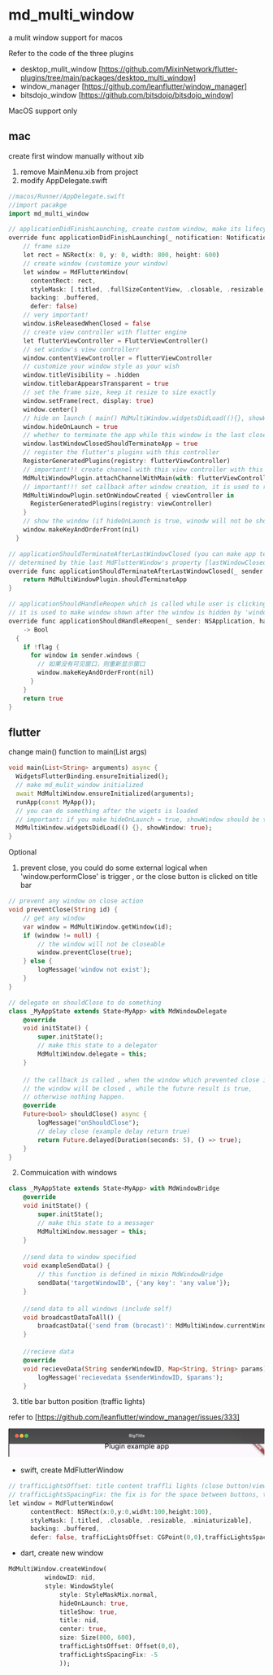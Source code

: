 # md_multi_window

a mulit window support for macos

Refer to the code of the three plugins

- desktop_mulit_window [https://github.com/MixinNetwork/flutter-plugins/tree/main/packages/desktop_multi_window]
- window_manager [https://github.com/leanflutter/window_manager]
- bitsdojo_window [https://github.com/bitsdojo/bitsdojo_window]

MacOS support only

## mac

create first window manually without xib

1. remove MainMenu.xib from project
2. modify AppDelegate.swift

```dart
//macos/Runner/AppDelegate.swift
//import pacakge
import md_multi_window
```

```dart
// applicationDidFinishLaunching, create custom window, make its lifecycle controlled by md_multi_window
override func applicationDidFinishLaunching(_ notification: Notification) {
    // frame size
    let rect = NSRect(x: 0, y: 0, width: 800, height: 600)
    // create window (customize your window)
    let window = MdFlutterWindow(
      contentRect: rect,
      styleMask: [.titled, .fullSizeContentView, .closable, .resizable, .miniaturizable],
      backing: .buffered,
      defer: false)
    // very important!
    window.isReleasedWhenClosed = false
    // create view controller with flutter engine
    let flutterViewController = FlutterViewController()
    // set window's view controllerr
    window.contentViewController = flutterViewController
    // customize your window style as your wish
    window.titleVisibility = .hidden
    window.titlebarAppearsTransparent = true
    // set the frame size, keep it resize to size exactly
    window.setFrame(rect, display: true)
    window.center()
    // hide on launch ( main() MdMultiWindow.widgetsDidLoad((){}, showWindow: true))
    window.hideOnLaunch = true
    // whether to terminate the app while this window is the last closed window
    window.lastWindowClosedShouldTerminateApp = true
    // register the flutter's plugins with this controller
    RegisterGeneratedPlugins(registry: flutterViewController)
    // important!!! create channel with this view controller with this window
    MdMultiWindowPlugin.attachChannelWithMain(with: flutterViewController, window: window)
    // important!!! set callback after window creation, it is used to register flutter plugin with other created window
    MdMultiWindowPlugin.setOnWindowCreated { viewController in
      RegisterGeneratedPlugins(registry: viewController)
    }
    // show the window (if hideOnLaunch is true, winodw will not be shown)
    window.makeKeyAndOrderFront(nil)
  }
```

```dart
// applicationShouldTerminateAfterLastWindowClosed (you can make app terminated or not by last window is closed/hide)
// determined by thie last MdFlutterWindow's property [lastWindowClosedShouldTerminateApp]
override func applicationShouldTerminateAfterLastWindowClosed(_ sender: NSApplication) -> Bool {
    return MdMultiWindowPlugin.shouldTerminateApp
}
```

```dart
// applicationShouldHandleReopen which is called while user is clicking the app icon on the dock
// it is used to make window shown after the window is hidden by 'window.hide()'
override func applicationShouldHandleReopen(_ sender: NSApplication, hasVisibleWindows flag: Bool)
    -> Bool
  {
    if !flag {
      for window in sender.windows {
        // 如果没有可见窗口，则重新显示窗口
        window.makeKeyAndOrderFront(nil)
      }
    }
    return true
}
```

## flutter

change main() function to main(List<String> args)

```dart
void main(List<String> arguments) async {
  WidgetsFlutterBinding.ensureInitialized();
  // make md_mulit_window initialized
  await MdMultiWindow.ensureInitialized(arguments);
  runApp(const MyApp());
  // you can do something after the wigets is loaded
  // important: if you make hideOnLaunch = true, showWindow should be true, otherwise false
  MdMultiWindow.widgetsDidLoad(() {}, showWindow: true);
}

```

Optional

1. prevent close, you could do some external logical when 'window.performClose' is trigger , or the close button is clicked on title bar

```dart
// prevent any window on close action
void preventClose(String id) {
    // get any window
    var window = MdMultiWindow.getWindow(id);
    if (window != null) {
        // the window will not be closeable
        window.preventClose(true);
    } else {
        logMessage('window not exist');
    }
}
```

```dart
// delegate on shouldClose to do something
class _MyAppState extends State<MyApp> with MdWindowDelegate
    @override
    void initState() {
        super.initState();
        // make this state to a delegator
        MdMultiWindow.delegate = this;
    }

    // the callback is called , when the window which prevented close in close lifecycle (window.performClose is trigger , or the close button on titlebar is clicked)
    // the window will be closed , while the future result is true,
    // otherwise nothing happen.
    @override
    Future<bool> shouldClose() async {
        logMessage("onShouldClose");
        // delay close (example delay return true)
        return Future.delayed(Duration(seconds: 5), () => true);
    }
}
```

2. Commuication with windows

```dart
class _MyAppState extends State<MyApp> with MdWindowBridge
    @override
    void initState() {
        super.initState();
        // make this state to a messager
        MdMultiWindow.messager = this;
    }

    //send data to window specified
    void exampleSendData() {
        // this function is defined in mixin MdWindowBridge
        sendData('targetWindowID', {'any key': 'any value'});
    }

    //send data to all windows (include self)
    void broadcastDataToAll() {
        broadcastData({'send from (brocast)': MdMultiWindow.currentWindow.id});
    }

    //recieve data
    @override
    void recieveData(String senderWindowID, Map<String, String> params) {
        logMessage('recievedata $senderWindowID, $params');
    }

```

3. title bar button position (traffic lights)

refer to [https://github.com/leanflutter/window_manager/issues/333]

![titlebar](https://github.com/magicdvd/flutter_plugins/blob/main/md_multi_window/resources/titlebar.jpg)

- swift, create MdFlutterWindow

```dart
// trafficLightsOffset: title content traffli lights (close button)view's bottomLeft point's offset (x: negative value = to left, positive = to right, y: negative value = down, positive = up)
// trafficLightsSpacingFix: the fix is for the space between buttons, two spaces ([close]<->[min]<-> [fullscreen]), they are equal ( negative value: means reduce the space, positive value: increase the space)
let window = MdFlutterWindow(
      contentRect: NSRect(x:0,y:0,widht:100,height:100),
      styleMask: [.titled, .closable, .resizable, .miniaturizable],
      backing: .buffered,
      defer: false, trafficLightsOffset: CGPoint(0,0),trafficLightsSpacingFix: -5)
```

- dart, create new window

```dart
MdMultiWindow.createWindow(
          windowID: nid,
          style: WindowStyle(
              style: StyleMaskMix.normal,
              hideOnLaunch: true,
              titleShow: true,
              title: nid,
              center: true,
              size: Size(800, 600),
              trafficLightsOffset: Offset(0,0),
              trafficLightsSpacingFix: -5
              ));
```
